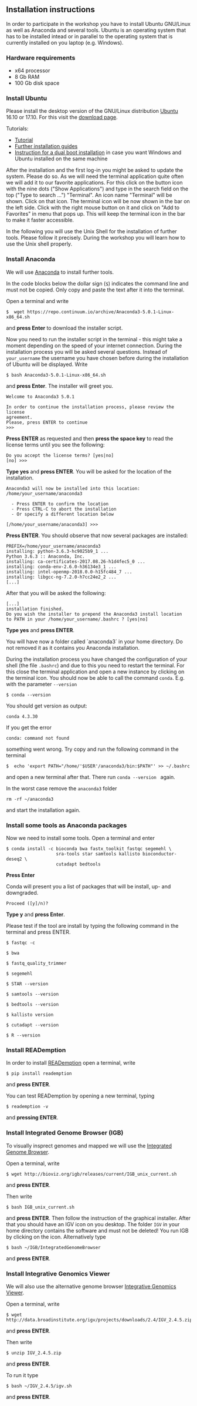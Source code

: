 ## Installation instructions

In order to participate in the workshop you have to install Ubuntu
GNU/Linux as well as Anaconda and several tools. Ubuntu is an
operating system that has to be installed intead or in parallel to the
operating system that is currently installed on you laptop
(e.g. Windows). 

### Hardware requirements

- x64 processor
- 8 Gb RAM
- 100 Gb disk space

### Install Ubuntu

Please install the desktop version of the GNU/Linux
distribution [Ubuntu](https://www.ubuntu.com) 16.10 or 17.10. For this
visit the [download page](https://www.ubuntu.com/download/desktop).

Tutorials:
- [Tutorial](https://tutorials.ubuntu.com/tutorial/tutorial-install-ubuntu-desktop)
- [Further installation guides](https://help.ubuntu.com/community/Installation)
- [Instruction for a dual boot
  installation](https://help.ubuntu.com/community/WindowsDualBoot) in
  case you want Windows and Ubuntu installed on the same machine

After the installation and the first log-in you might be asked to
update the system. Please do so. As we will need the terminal
application quite often we will add it to our favorite
applications. For this click on the button icon with the nine dots
("Show Applications") and type in the search field on the top ("Type
to search ...") "Terminal". An icon name "Terminal" will be
shown. Click on that icon. The terminal icon will be now shown in the
bar on the left side. Click with the right mouse button on it and
click on "Add to Favorites" in menu that pops up. This will keep the
terminal icon in the bar to make it faster accessible.

In the following you will use the Unix Shell for the installation of
further tools. Please follow it precisely. During the workshop you
will learn how to use the Unix shell properly.

### Install Anaconda

We will use [Anaconda](https://www.anaconda.com) to install further
tools. 

In the code blocks below the dollar sign (`$`) indicates the command
line and must not be copied. Only copy and paste the text after it
into the terminal.

Open a terminal and write

```
$  wget https://repo.continuum.io/archive/Anaconda3-5.0.1-Linux-x86_64.sh
```

and **press Enter** to download the installer script.

Now you need to run the installer script in the terminal - this might
take a moment depending on the speed of your internet
connection. During the installation process you will be asked several
questions. Instead of `your_username` the username you have chosen
before during the installation of Ubuntu will be displayed. Write 

```
$ bash Anaconda3-5.0.1-Linux-x86_64.sh
 ```

and **press Enter**. The installer will greet you.

 
``` 
Welcome to Anaconda3 5.0.1
 
In order to continue the installation process, please review the license
agreement.
Please, press ENTER to continue
>>>
```

**Press ENTER** as requested and then **press the space key** to read
the license terms until you see the following:

```
Do you accept the license terms? [yes|no]
[no] >>>
```

**Type yes** and **press ENTER**. You will be asked for the location
of the installation.

```
Anaconda3 will now be installed into this location:
/home/your_username/anaconda3
 
  - Press ENTER to confirm the location
  - Press CTRL-C to abort the installation
  - Or specify a different location below
 
[/home/your_username/anaconda3] >>>
```

**Press ENTER**. You should observe that now several packages are
installed:

``` 
PREFIX=/home/your_username/anaconda3
installing: python-3.6.3-hc9025b9_1 ...
Python 3.6.3 :: Anaconda, Inc.
installing: ca-certificates-2017.08.26-h1d4fec5_0 ...
installing: conda-env-2.6.0-h36134e3_1 ...
installing: intel-openmp-2018.0.0-h15fc484_7 ...
installing: libgcc-ng-7.2.0-h7cc24e2_2 ...
[...]
``` 

After that you will be asked the following:
 
```
[...]
installation finished.
Do you wish the installer to prepend the Anaconda3 install location
to PATH in your /home/your_username/.bashrc ? [yes|no]
```

**Type yes** and **press ENTER**.

You will have now a folder called ´anaconda3´ in your home
directory. Do not removed it as it contains you Anaconda installation.

During the installation process you have changed the configuration of
your shell (the file `.bashrc`) and due to this you need to restart
the terminal. For this close the terminal application and open a new
instance by clicking on the terminal icon. You should now be able to
call the command `conda`. E.g. with the parameter `--version`

```
$ conda --version
```

You should get version as output:

```
conda 4.3.30
```

If you get the error

```
conda: command not found
```

something went wrong. Try copy and run the following command in the
terminal 

```
$  echo 'export PATH="/home/'$USER'/anaconda3/bin:$PATH"' >> ~/.bashrc
```

and open a new terminal after that. There run `conda --version ` again.

In the worst case remove the `anaconda3` folder 

```
rm -rf ~/anaconda3
```

and start the installation again.

### Install some tools as Anaconda packages

Now we need to install some tools. Open a terminal and enter

```
$ conda install -c bioconda bwa fastx_toolkit fastqc segemehl \
                   sra-tools star samtools kallisto bioconductor-deseq2 \
				   cutadapt bedtools
```

**Press Enter**

Conda will present you a list of packages that will be install, up-
and downgraded.

```
Proceed ([y]/n)?
```

**Type y** and **press Enter**.

Please test if the tool are install by typing the following command in
the terminal and press ENTER.

```
$ fastqc -c
```

```
$ bwa
```

```
$ fastq_quality_trimmer
```

```
$ segemehl
```

```
$ STAR --version
```

```
$ samtools --version
```

```
$ bedtools --version
```

```
$ kallisto version
```

```
$ cutadapt --version
```

```
$ R --version
```

### Install READemption

In order to
install [READemption](https://pythonhosted.org/READemption/) open a
terminal, write 

```
$ pip install reademption
```

and **press ENTER**.

You can test READemption by opening a new terminal, typing

```
$ reademption -v
```

and **pressing ENTER**.


### Install Integrated Genome Browser (IGB)

To visually insprect genomes and mapped we will use the [Integrated
Genome Browser](http://bioviz.org/igb/).

Open a terminal, write

```
$ wget http://bioviz.org/igb/releases/current/IGB_unix_current.sh
```

and **press ENTER**.

Then write 

```
$ bash IGB_unix_current.sh
```

and **press ENTER**. Then follow the instruction of the graphical
installer. After that you should have an IGV icon on you desktop. The
folder `IGV` in your home directory contains the software and must not
be deleted! You run IGB by clicking on the icon. Alternatively type

```
$ bash ~/IGB/IntegratedGenomeBrowser
```

and **press ENTER**.

### Install Integrative Genomics Viewer 

We will also use the alternative genome
browser
[Integrative Genomics Viewer](http://software.broadinstitute.org/software/igv/).

Open a terminal, write

```
$ wget http://data.broadinstitute.org/igv/projects/downloads/2.4/IGV_2.4.5.zip
```

and **press ENTER**.

Then write 

```
$ unzip IGV_2.4.5.zip
```

and **press ENTER**.

To run it type

```
$ bash ~/IGV_2.4.5/igv.sh
```

and **press ENTER**.
